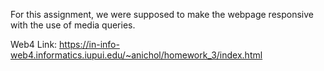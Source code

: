 For this assignment, we were supposed to make the webpage responsive with the use of media queries.

Web4 Link: https://in-info-web4.informatics.iupui.edu/~anichol/homework_3/index.html